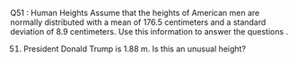 Q51 : Human Heights Assume that the heights of American men are normally distributed with a mean of 176.5 centimeters 
and a standard deviation of 8.9 centimeters. Use this information to answer the questions .  

51. President Donald Trump is 1.88 m. Is this an unusual height?
